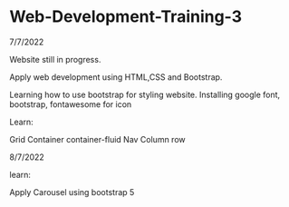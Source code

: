 # Web-Development-Training-3 

7/7/2022

Website still in progress. 

Apply web development using HTML,CSS and Bootstrap.

Learning how to use bootstrap for styling website.
Installing google font, bootstrap, fontawesome for icon

Learn:

  Grid
  Container
  container-fluid
  Nav
  Column
  row
  
8/7/2022

learn:

Apply Carousel using bootstrap 5
